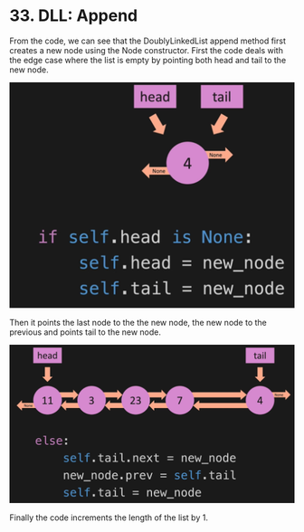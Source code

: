 # 33. DLL: Append

From the code, we can see that the DoublyLinkedList append method first creates a new node using the Node constructor. First the code deals with the edge case where the list is empty by pointing both head and tail to the new node. 

![Doubly Linked List Append Empty](./images/doubly-linked-list-append-empty.jpg?raw=true "Doubly Linked List Append Empty")

Then it points the last node to the the new node, the new node to the previous and points tail to the new node.

![Doubly Linked List Append](./images/doubly-linked-list-append.jpg?raw=true "Doubly Linked List Append")

Finally the code increments the length of the list by 1.
